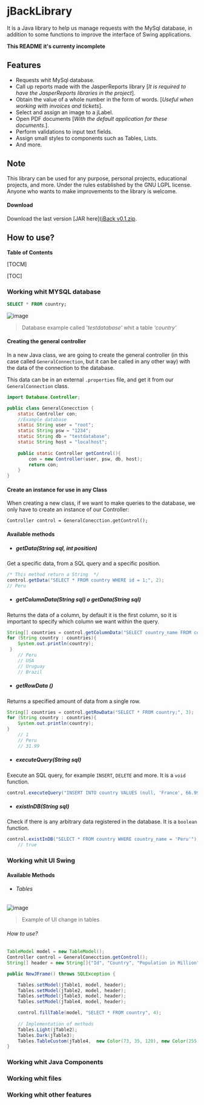 # jBackLibrary
 It is a Java library to help us manage requests with the MySql database, in addition to some functions to improve the interface of Swing applications.

 
 **This README it's currenty incomplete**

## Features

- Requests whit MySql database.
- Call up reports made with the JasperReports library [*It is required to have the JasperReports libraries in the project*].
- Obtain the value of a whole number in the form of words. [*Useful when working with invoices and tickets*].
- Select and assign an image to a jLabel.
- Open PDF documents [*With the default application for these documents.*].
- Perform validations to input text fields.
- Assign small styles to components such as Tables, Lists.
- And more.

## Note

This library can be used for any purpose, personal projects, educational projects, and more.
Under the rules established by the GNU LGPL license.
Anyone who wants to make improvements to the library is welcome.

####  Download

Download the last version [JAR here]([jBack v0.1.zip](https://github.com/cpaucarc/jBackLibrary/files/5358396/jBack.v0.1.zip). 

## How to use?
**Table of Contents**

[TOCM]

[TOC]

### Working whit MYSQL database
```sql
SELECT * FROM country;
```

![image](https://user-images.githubusercontent.com/52868996/95621423-44484c80-0a37-11eb-8a96-7d7df6b69fe7.png)

> Database example called '*testdatabase'* whit a table *'country'* 

####  Creating the general controller
In a new Java class, we are going to create the general controller (in this case called `GeneralConnection`, but it can be called in any other way) with the data of the connection to the database.

This data can be in an external `.properties` file, and get it from our `GeneralConnection` class.

```java
import Database.Controller;

public class GeneralConecction {
    static Controller con;
	//Example database
    static String user = "root";
    static String psw = "1234";
    static String db = "testdatabase";
    static String host = "localhost";
        
    public static Controller getControl(){
        con = new Controller(user, psw, db, host);
		return con;
    }
}
```
#### Create an instance for use in any Class

When creating a new class, if we want to make queries to the database, we only have to create an instance of our Controller:


    Controller control = GeneralConecction.getControl();

#### Available methods
- ##### getData(String sql, int position)

Get a specific data, from a SQL query and a specific position.

```java
/* This method return a String  */
control.getData("SELECT * FROM country WHERE id = 1;", 2);
// Peru
```
- ##### getColumnData(String sql) o getData(String sql)

Returns the data of a column, by default it is the first column, so it is important to specify which column we want within the query.
```java
String[] countries = control.getColumnData("SELECT country_name FROM country;");
for (String country : countries){
	System.out.println(country);
 }
	// Peru
	// USA
	// Uruguay
	// Brazil
```
- ##### getRowData ()

Returns a specified amount of data from a single row.
```java
String[] countries = control.getRowData("SELECT * FROM country;", 3);        
for (String country : countries){
	System.out.println(country);
}
	// 1
	// Peru
	// 31.99
```

- ##### executeQuery(String sql)

Execute an SQL query, for example `INSERT`, `DELETE` and more.
It is a `void` function.
```java
control.executeQuery("INSERT INTO country VALUES (null, 'France', 66.99, 'French')");
```
- ##### existInDB(String sql)
Check if there is any arbitrary data registered in the database.
It is a `boolean` function.

```java
control.existInDB("SELECT * FROM country WHERE country_name = 'Peru'");
	// true
```
### Working whit UI Swing
#### Available Methods
- ###### Tables
![image](https://user-images.githubusercontent.com/52868996/95644533-e63e5800-0a7c-11eb-9288-806babcaf595.png)
> Example of UI change in tables

 ###### How to use?

```java
TableModel model = new TableModel();
Controller control = GeneralConecction.getControl();
String[] header = new String[]{"Id", "Country", "Population in Million", "Language"};

public NewJFrame() throws SQLException {

	Tables.setModel(jTable1, model, header);
	Tables.setModel(jTable2, model, header);
	Tables.setModel(jTable3, model, header);
	Tables.setModel(jTable4, model, header);

	control.fillTable(model, "SELECT * FROM country", 4);
	
	// Implementation of methods
	Tables.Light(jTable2);
	Tables.Dark(jTable3);
	Tables.TableCustom(jTable4,  new Color(73, 35, 120), new Color(255,255,255), new Color(156, 74, 255), new Color(255,255,255), 30, true);
}
```

### Working whit Java Components
### Working whit files
### Working whit other features

